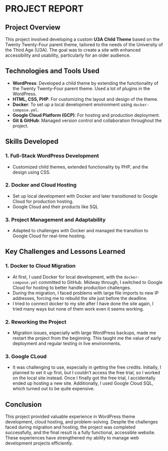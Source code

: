 # **PROJECT REPORT**

## **Project Overview**
This project involved developing a custom **U3A Child Theme** based on the Twenty Twenty-Four parent theme, tailored to the needs of the University of the Third Age (U3A). The goal was to create a site with enhanced accessibility and usability, particularly for an older audience.

## **Technologies and Tools Used**
- **WordPress**: Developed a child theme by extending the functionality of the Twenty Twenty-Four parent theme. Used a lot of plugins in the WordPress.
- **HTML, CSS, PHP**: For customizing the layout and design of the theme.
- **Docker**: To set up a local development environment using `docker-compose.yml`.
- **Google Cloud Platform (GCP)**: For hosting and production deployment.
- **Git & GitHub**: Managed version control and collaboration throughout the project.

## **Skills Developed**

### 1. **Full-Stack WordPress Development**
- Customized child themes, extended functionality by PHP, and the design using CSS.

### 2. **Docker and Cloud Hosting**
- Set up local development with Docker and later transitioned to Google Cloud for production hosting.
- Google Cloud and their products like SQL

### 3. **Project Management and Adaptability**
- Adapted to challenges with Docker and managed the transition to Google Cloud for real-time hosting.

## **Key Challenges and Lessons Learned**

### 1. **Docker to Cloud Migration**
- At first, I used Docker for local development, with the `docker-compose.yml` committed to GitHub. Midway through, I switched to Google Cloud for hosting to better handle production challenges.
- During the migration, I faced problems with large file imports to new IP addresses, forcing me to rebuild the site just before the deadline.
- I tried to connect docker to my site after I have done the site again, I tried many ways but none of them work even it seems working.

### 2. **Reworking the Project**
- Migration issues, especially with large WordPress backups, made me restart the project from the beginning. This taught me the value of early deployment and regular testing in live environments.
  
### 3. **Google CLoud**
- It was challenging to use, especially in getting the free credits. Initially, I planned to set it up first, but I couldn’t access the free trial, so I worked on the local site instead. Once I finally got the free trial, I accidentally ended up hosting a new site. Additionally, I used Google Cloud SQL, which turned out to be quite expensive.
  
## **Conclusion**
This project provided valuable experience in WordPress theme development, cloud hosting, and problem-solving. Despite the challenges faced during migration and hosting, the project was completed successfully, and the final result is a fully functional, accessible website. These experiences have strengthened my ability to manage web development projects efficiently.
